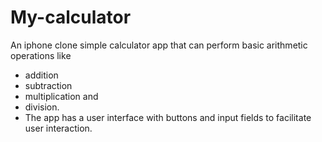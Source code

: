 # My-calculator

 An iphone clone simple calculator app that can perform basic arithmetic operations like
 - addition 
 - subtraction
 - multiplication and 
 - division. 
 - The app has a user interface with buttons and input fields to facilitate user interaction.
